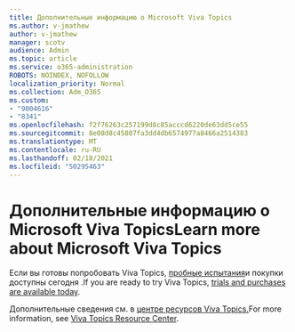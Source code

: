 ```yaml
---
title: Дополнительные информацию о Microsoft Viva Topics
ms.author: v-jmathew
author: v-jmathew
manager: scotv
audience: Admin
ms.topic: article
ms.service: o365-administration
ROBOTS: NOINDEX, NOFOLLOW
localization_priority: Normal
ms.collection: Adm_O365
ms.custom:
- "9004616"
- "8341"
ms.openlocfilehash: f2f76263c257199d8c85acccd6220de63dd5ce55
ms.sourcegitcommit: 8e08d8c45807fa3dd4db6574977a8466a2514383
ms.translationtype: MT
ms.contentlocale: ru-RU
ms.lasthandoff: 02/18/2021
ms.locfileid: "50295463"
---
```

# <a name="learn-more-about-microsoft-viva-topics"></a><span data-ttu-id="613e8-102">Дополнительные информацию о Microsoft Viva Topics</span><span class="sxs-lookup"><span data-stu-id="613e8-102">Learn more about Microsoft Viva Topics</span></span>

<span data-ttu-id="613e8-103">Если вы готовы попробовать Viva Topics, [пробные испытания](https://aka.ms/BuyVivaTopics)и покупки доступны сегодня .</span><span class="sxs-lookup"><span data-stu-id="613e8-103">If you are ready to try Viva Topics, [trials and purchases are available today](https://aka.ms/BuyVivaTopics).</span></span>

<span data-ttu-id="613e8-104">Дополнительные сведения см. в [центре ресурсов Viva Topics.](https://aka.ms/viva/topics/resources)</span><span class="sxs-lookup"><span data-stu-id="613e8-104">For more information, see [Viva Topics Resource Center](https://aka.ms/viva/topics/resources).</span></span>
